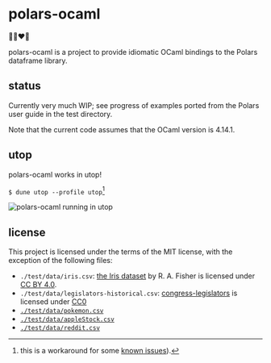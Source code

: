 # polars-ocaml

🐻‍❄️❤️🐫

polars-ocaml is a project to provide idiomatic OCaml bindings to the Polars dataframe library.

## status

Currently very much WIP; see progress of examples ported from the Polars user guide
in the test directory.

Note that the current code assumes that the OCaml version is 4.14.1.

## utop

polars-ocaml works in utop!

`$ dune utop --profile utop`[^utop-workaround]

[^utop-workaround]: this is a workaround for some [known issues](https://github.com/tizoc/ocaml-interop/issues/49#issuecomment-1627842973)).

![polars-ocaml running in utop](https://user-images.githubusercontent.com/4996739/253110945-c8ffb606-bcbb-4297-acef-602d3cecd15b.png)

## license

This project is licensed under the terms of the MIT license, with the exception of the following files:
- `./test/data/iris.csv`: [the Iris dataset](https://archive.ics.uci.edu/dataset/53/iris) by R. A. Fisher is licensed under [CC BY 4.0](https://creativecommons.org/licenses/by/4.0/legalcode).
- `./test/data/legislators-historical.csv`: [congress-legislators](https://github.com/unitedstates/congress-legislators) is licensed under [CC0](https://creativecommons.org/publicdomain/zero/1.0/legalcode)
- [`./test/data/pokemon.csv`](https://gist.github.com/ritchie46/cac6b337ea52281aa23c049250a4ff03/)
- [`./test/data/appleStock.csv`](https://github.com/pola-rs/polars-book/blob/4c7773952f73213326aa761599a779c9c2b3c94a/docs/src/data/appleStock.csv)
- [`./test/data/reddit.csv`](https://github.com/pola-rs/polars-book/blob/4c7773952f73213326aa761599a779c9c2b3c94a/docs/src/data/reddit.csv)